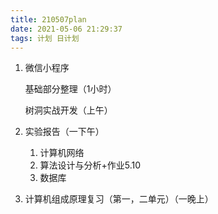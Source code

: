 ```yaml
---
title: 210507plan
date: 2021-05-06 21:29:37
tags: 计划 日计划
---
```


1. 微信小程序

   基础部分整理（1小时）

   树洞实战开发（上午）

2. 实验报告（一下午）

   1. 计算机网络
   2. 算法设计与分析+作业5.10
   3. 数据库

3. 计算机组成原理复习（第一，二单元）（一晚上）